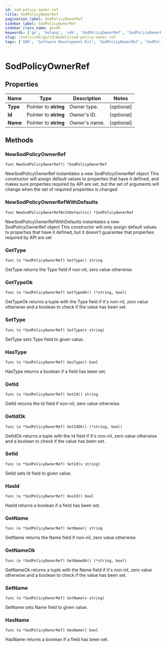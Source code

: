 ```yaml
---
id: sod-policy-owner-ref
title: SodPolicyOwnerRef
pagination_label: SodPolicyOwnerRef
sidebar_label: SodPolicyOwnerRef
sidebar_class_name: gosdk
keywords: ['go', 'Golang', 'sdk', 'SodPolicyOwnerRef', 'SodPolicyOwnerRef'] 
slug: /tools/sdk/go/v3/models/sod-policy-owner-ref
tags: ['SDK', 'Software Development Kit', 'SodPolicyOwnerRef', 'SodPolicyOwnerRef']
---
```


# SodPolicyOwnerRef

## Properties

Name | Type | Description | Notes
------------ | ------------- | ------------- | -------------
**Type** | Pointer to **string** | Owner type. | [optional] 
**Id** | Pointer to **string** | Owner's ID. | [optional] 
**Name** | Pointer to **string** | Owner's name. | [optional] 

## Methods

### NewSodPolicyOwnerRef

`func NewSodPolicyOwnerRef() *SodPolicyOwnerRef`

NewSodPolicyOwnerRef instantiates a new SodPolicyOwnerRef object
This constructor will assign default values to properties that have it defined,
and makes sure properties required by API are set, but the set of arguments
will change when the set of required properties is changed

### NewSodPolicyOwnerRefWithDefaults

`func NewSodPolicyOwnerRefWithDefaults() *SodPolicyOwnerRef`

NewSodPolicyOwnerRefWithDefaults instantiates a new SodPolicyOwnerRef object
This constructor will only assign default values to properties that have it defined,
but it doesn't guarantee that properties required by API are set

### GetType

`func (o *SodPolicyOwnerRef) GetType() string`

GetType returns the Type field if non-nil, zero value otherwise.

### GetTypeOk

`func (o *SodPolicyOwnerRef) GetTypeOk() (*string, bool)`

GetTypeOk returns a tuple with the Type field if it's non-nil, zero value otherwise
and a boolean to check if the value has been set.

### SetType

`func (o *SodPolicyOwnerRef) SetType(v string)`

SetType sets Type field to given value.

### HasType

`func (o *SodPolicyOwnerRef) HasType() bool`

HasType returns a boolean if a field has been set.

### GetId

`func (o *SodPolicyOwnerRef) GetId() string`

GetId returns the Id field if non-nil, zero value otherwise.

### GetIdOk

`func (o *SodPolicyOwnerRef) GetIdOk() (*string, bool)`

GetIdOk returns a tuple with the Id field if it's non-nil, zero value otherwise
and a boolean to check if the value has been set.

### SetId

`func (o *SodPolicyOwnerRef) SetId(v string)`

SetId sets Id field to given value.

### HasId

`func (o *SodPolicyOwnerRef) HasId() bool`

HasId returns a boolean if a field has been set.

### GetName

`func (o *SodPolicyOwnerRef) GetName() string`

GetName returns the Name field if non-nil, zero value otherwise.

### GetNameOk

`func (o *SodPolicyOwnerRef) GetNameOk() (*string, bool)`

GetNameOk returns a tuple with the Name field if it's non-nil, zero value otherwise
and a boolean to check if the value has been set.

### SetName

`func (o *SodPolicyOwnerRef) SetName(v string)`

SetName sets Name field to given value.

### HasName

`func (o *SodPolicyOwnerRef) HasName() bool`

HasName returns a boolean if a field has been set.


